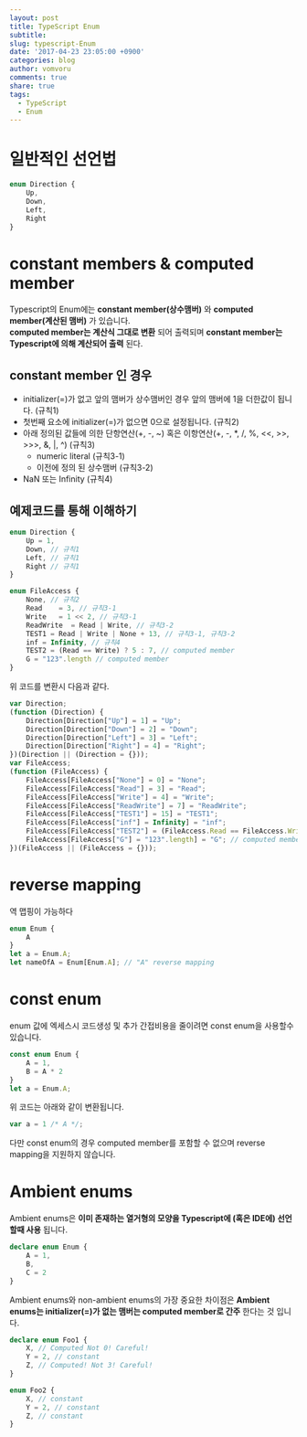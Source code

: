 ```yaml
---
layout: post
title: TypeScript Enum
subtitle:
slug: typescript-Enum
date: '2017-04-23 23:05:00 +0900'
categories: blog
author: vomvoru
comments: true
share: true
tags:
  - TypeScript
  - Enum
---
```


# 일반적인 선언법
```ts
enum Direction {
    Up,
    Down,
    Left,
    Right
}
```

# constant members & computed member
Typescript의 Enum에는 **constant member(상수맴버)** 와 **computed member(계산된 맴버)** 가 있습니다.  
**computed member는 계산식 그대로 변환** 되어 출력되며 **constant member는 Typescript에 의해 계산되어 출력** 된다.

## constant member 인 경우
* initializer(=)가 없고 앞의 맴버가 상수맴버인 경우 앞의 맴버에 1을 더한값이 됩니다. (규칙1)
* 첫번째 요소에 initializer(=)가 없으면 0으로 설정됩니다. (규칙2)
* 아래 정의된 값들에 의한 단항연산(\+, \-, \~) 혹은 이항연산(\+, \-, \*, /, %, \<\<, \>\>, \>\>\>, &, \|, ^) (규칙3)
    * numeric literal (규칙3-1)
    * 이전에 정의 된 상수맴버 (규칙3-2)
* NaN 또는 Infinity (규칙4)

## 예제코드를 통해 이해하기

```ts
enum Direction {
    Up = 1,
    Down, // 규칙1
    Left, // 규칙1
    Right // 규칙1
}

enum FileAccess {
    None, // 규칙2
    Read    = 3, // 규칙3-1
    Write   = 1 << 2, // 규칙3-1
    ReadWrite  = Read | Write, // 규칙3-2
    TEST1 = Read | Write | None + 13, // 규칙3-1, 규칙3-2
    inf = Infinity, // 규칙4
    TEST2 = (Read == Write) ? 5 : 7, // computed member
    G = "123".length // computed member
}
```

위 코드를 변환시 다음과 같다.

```ts
var Direction;
(function (Direction) {
    Direction[Direction["Up"] = 1] = "Up";
    Direction[Direction["Down"] = 2] = "Down";
    Direction[Direction["Left"] = 3] = "Left";
    Direction[Direction["Right"] = 4] = "Right";
})(Direction || (Direction = {}));
var FileAccess;
(function (FileAccess) {
    FileAccess[FileAccess["None"] = 0] = "None";
    FileAccess[FileAccess["Read"] = 3] = "Read";
    FileAccess[FileAccess["Write"] = 4] = "Write";
    FileAccess[FileAccess["ReadWrite"] = 7] = "ReadWrite";
    FileAccess[FileAccess["TEST1"] = 15] = "TEST1";
    FileAccess[FileAccess["inf"] = Infinity] = "inf";
    FileAccess[FileAccess["TEST2"] = (FileAccess.Read == FileAccess.Write) ? 5 : 7] = "TEST2"; // computed member
    FileAccess[FileAccess["G"] = "123".length] = "G"; // computed member
})(FileAccess || (FileAccess = {}));

```

# reverse mapping
역 맵핑이 가능하다

```ts
enum Enum {
    A
}
let a = Enum.A;
let nameOfA = Enum[Enum.A]; // "A" reverse mapping
```

# const enum
enum 값에 엑세스시 코드생성 및 추가 간접비용을 줄이려면 const enum을 사용할수 있습니다.

```ts
const enum Enum {
    A = 1,
    B = A * 2
}
let a = Enum.A;
```

위 코드는 아래와 같이 변환됩니다.
```js
var a = 1 /* A */;
```

다만 const enum의 경우 computed member를 포함할 수 없으며 reverse mapping을 지원하지 않습니다.

# Ambient enums

Ambient enums은 **이미 존재하는 열거형의 모양을 Typescript에 (혹은 IDE에) 선언할때 사용** 됩니다.

```ts
declare enum Enum {
    A = 1,
    B,
    C = 2
}
```

Ambient enums와 non-ambient enums의 가장 중요한 차이점은 **Ambient enums는 initializer(=)가 없는 맴버는 computed member로 간주** 한다는 것 입니다.

```ts
declare enum Foo1 {
    X, // Computed Not 0! Careful!
    Y = 2, // constant
    Z, // Computed! Not 3! Careful!
}

enum Foo2 {
    X, // constant
    Y = 2, // constant
    Z, // constant
}
```
